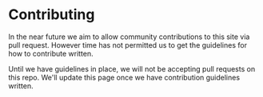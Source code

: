 # Contributing

In the near future we aim to allow community contributions to this site via pull request. However time has not permitted us to get the guidelines for how to contribute written.

Until we have guidelines in place, we will not be accepting pull requests on this repo. We'll update this page once we have contribution guidelines written.
